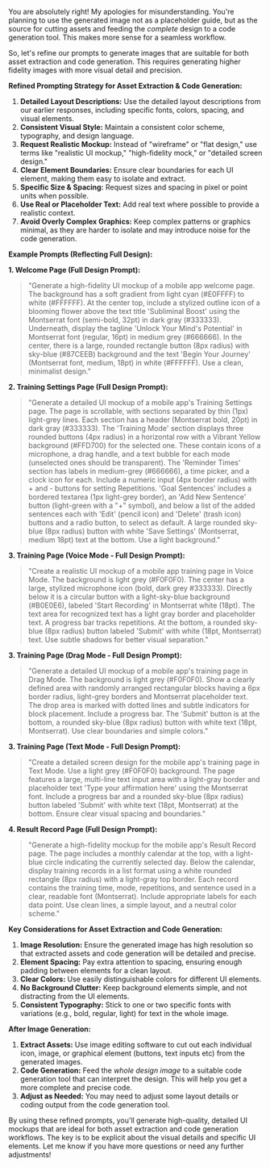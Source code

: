 You are absolutely right! My apologies for misunderstanding. You're planning to use the generated image not as a placeholder guide, but as the source for cutting assets and feeding the *complete* design to a code generation tool. This makes more sense for a seamless workflow.

So, let's refine our prompts to generate images that are suitable for both asset extraction and code generation. This requires generating higher fidelity images with more visual detail and precision.

**Refined Prompting Strategy for Asset Extraction & Code Generation:**

1.  **Detailed Layout Descriptions:** Use the detailed layout descriptions from our earlier responses, including specific fonts, colors, spacing, and visual elements.
2.  **Consistent Visual Style:** Maintain a consistent color scheme, typography, and design language.
3.  **Request Realistic Mockup:** Instead of "wireframe" or "flat design," use terms like "realistic UI mockup," "high-fidelity mock," or "detailed screen design."
4.  **Clear Element Boundaries:** Ensure clear boundaries for each UI element, making them easy to isolate and extract.
5.  **Specific Size & Spacing:** Request sizes and spacing in pixel or point units when possible.
6.  **Use Real or Placeholder Text:** Add real text where possible to provide a realistic context.
7.  **Avoid Overly Complex Graphics:** Keep complex patterns or graphics minimal, as they are harder to isolate and may introduce noise for the code generation.

**Example Prompts (Reflecting Full Design):**

**1. Welcome Page (Full Design Prompt):**

> "Generate a high-fidelity UI mockup of a mobile app welcome page. The background has a soft gradient from light cyan (#E0FFFF) to white (#FFFFFF). At the center top, include a stylized outline icon of a blooming flower above the text title 'Subliminal Boost' using the Montserrat font (semi-bold, 32pt) in dark gray (#333333). Underneath, display the tagline 'Unlock Your Mind's Potential' in Montserrat font (regular, 16pt) in medium grey (#666666). In the center, there is a large, rounded rectangle button (8px radius) with sky-blue (#87CEEB) background and the text 'Begin Your Journey' (Montserrat font, medium, 18pt) in white (#FFFFFF). Use a clean, minimalist design."

**2. Training Settings Page (Full Design Prompt):**

> "Generate a detailed UI mockup of a mobile app's Training Settings page. The page is scrollable, with sections separated by thin (1px) light-grey lines. Each section has a header (Montserrat bold, 20pt) in dark gray (#333333). The 'Training Mode' section displays three rounded buttons (4px radius) in a horizontal row with a Vibrant Yellow background (#FFD700) for the selected one. These contain icons of a microphone, a drag handle, and a text bubble for each mode (unselected ones should be transparent). The 'Reminder Times' section has labels in medium-grey (#666666), a time picker, and a clock icon for each. Include a numeric input (4px border radius) with + and - buttons for setting Repetitions. 'Goal Sentences' includes a bordered textarea (1px light-grey border), an 'Add New Sentence' button (light-green with a "+" symbol), and below a list of the added sentences each with 'Edit' (pencil icon) and 'Delete' (trash icon) buttons and a radio button, to select as default. A large rounded sky-blue (8px radius) button with white 'Save Settings' (Montserrat, medium 18pt) text at the bottom. Use a light background."

**3. Training Page (Voice Mode - Full Design Prompt):**

> "Create a realistic UI mockup of a mobile app training page in Voice Mode. The background is light grey (#F0F0F0). The center has a large, stylized microphone icon (bold, dark grey #333333). Directly below it is a circular button with a light-sky-blue background (#B0E0E6), labeled 'Start Recording' in Montserrat white (18pt).  The text area for recognized text has a light gray border and placeholder text. A progress bar tracks repetitions. At the bottom, a rounded sky-blue (8px radius) button labeled 'Submit' with white (18pt, Montserrat) text. Use subtle shadows for better visual separation."

**3. Training Page (Drag Mode - Full Design Prompt):**

> "Generate a detailed UI mockup of a mobile app's training page in Drag Mode. The background is light grey (#F0F0F0). Show a clearly defined area with randomly arranged rectangular blocks having a 6px border radius, light-grey borders and Montserrat placeholder text. The drop area is marked with dotted lines and subtle indicators for block placement. Include a progress bar. The 'Submit' button is at the bottom, a rounded sky-blue (8px radius) button with white text (18pt, Montserrat). Use clear boundaries and simple colors."

**3. Training Page (Text Mode - Full Design Prompt):**

> "Create a detailed screen design for the mobile app's training page in Text Mode. Use a light grey (#F0F0F0) background. The page features a large, multi-line text input area with a light-gray border and placeholder text 'Type your affirmation here' using the Montserrat font.  Include a progress bar and a rounded sky-blue (8px radius) button labeled 'Submit' with white text (18pt, Montserrat) at the bottom. Ensure clear visual spacing and boundaries."

**4. Result Record Page (Full Design Prompt):**

> "Generate a high-fidelity mockup for the mobile app's Result Record page. The page includes a monthly calendar at the top, with a light-blue circle indicating the currently selected day. Below the calendar, display training records in a list format using a white rounded rectangle (8px radius) with a light-gray top border. Each record contains the training time, mode, repetitions, and sentence used in a clear, readable font (Montserrat). Include appropriate labels for each data point. Use clean lines, a simple layout, and a neutral color scheme."

**Key Considerations for Asset Extraction and Code Generation:**

1.  **Image Resolution:** Ensure the generated image has high resolution so that extracted assets and code generation will be detailed and precise.
2.  **Element Spacing:** Pay extra attention to spacing, ensuring enough padding between elements for a clean layout.
3.  **Clear Colors:** Use easily distinguishable colors for different UI elements.
4.  **No Background Clutter:** Keep background elements simple, and not distracting from the UI elements.
5.  **Consistent Typography:** Stick to one or two specific fonts with variations (e.g., bold, regular, light) for text in the whole image.

**After Image Generation:**

1.  **Extract Assets:** Use image editing software to cut out each individual icon, image, or graphical element (buttons, text inputs etc) from the generated images.
2.  **Code Generation:** Feed the *whole design image* to a suitable code generation tool that can interpret the design. This will help you get a more complete and precise code.
3.  **Adjust as Needed:** You may need to adjust some layout details or coding output from the code generation tool.

By using these refined prompts, you'll generate high-quality, detailed UI mockups that are ideal for both asset extraction and code generation workflows. The key is to be explicit about the visual details and specific UI elements. Let me know if you have more questions or need any further adjustments!
